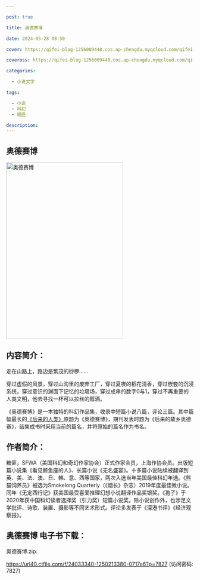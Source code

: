 ```yaml
---

post: true

title: 奥德赛博

date: 2024-05-28 08:50

cover: https://qifei-blog-1256009448.cos.ap-chengdu.myqcloud.com/qifei-blog/660a742b9f345e8d03d65ce3.jpg

coveross: https://qifei-blog-1256009448.cos.ap-chengdu.myqcloud.com/qifei-blog/660a742b9f345e8d03d65ce3.jpg

categories:

  - 小说文学

tags:

  - 小说
  - 科幻
  - 糖匪

description:
---
```


## 奥德赛博
<img alt="奥德赛博 " class="aligncenter loading" data-was-processed="true" decoding="async" fetchpriority="high" height="471" src="https://qifei-blog-1256009448.cos.ap-chengdu.myqcloud.com/qifei-blog/660a742b9f345e8d03d65ce3.jpg" style="cursor: zoom-in;" width="314"/>

## 内容简介：

走在山路上，路边是繁茂的桫椤……

穿过虚假的风景，穿过山沟里的废弃工厂，穿过夏夜的稻花清香，穿过嵌套的沉浸系统，穿过意识的渊面下记忆的垃圾场，穿过成串的数字0与1，穿过不再重要的人类文明，他去寻找一杯可以拉丝的醇酒。

《奥德赛博》是一本独特的科幻作品集，收录中短篇小说八篇，评论三篇。其中篇幅最长的<a href="https://www.huibooks.com/17198.html">《后来的人类》</a>原题为《奥德赛博》，期刊发表时题为《后来的故乡奥德赛》，结集成书时采用当前的篇名，并将原始的篇名作为书名。

## 作者简介：

糖匪，SFWA（美国科幻和奇幻作家协会）正式作家会员，上海作协会员。出版短篇小说集《看见鲸鱼座的人》、长篇小说《无名盛宴》。十多篇小说陆续被翻译到英、美、法、澳、日、韩、意、西等国家，两次入选当年美国最佳科幻年选。《熊猫饲养员》被选为Smokelong Quarterly（《烟长》杂志）2019年度最佳微小说。同年《无定西行记》获美国最受喜爱推理幻想小说翻译作品奖银奖。《孢子》于2020年获中国科幻读者选择奖（引力奖）短篇小说奖。除小说创作外，也涉足文学批评、诗歌、装置、摄影等不同艺术形式。评论多发表于《深港书评》《经济观察报》。

## 奥德赛博 电子书下载：



奥德赛博.zip: 

https://url40.ctfile.com/f/24033340-1250213380-0717e6?p=7827 (访问密码: 7827)

